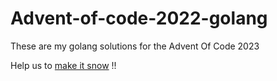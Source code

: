 # Advent-of-code-2022-golang
These are my golang solutions for the Advent Of Code 2023

Help us to [make it snow](https://adventofcode.com/) !!

